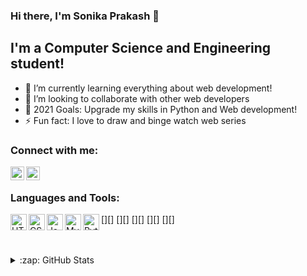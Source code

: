 ### Hi there, I'm Sonika Prakash 👋

## I'm a Computer Science and Engineering student!

- 🌱 I’m currently learning everything about web development!
- 👯 I’m looking to collaborate with other web developers
- 🥅 2021 Goals: Upgrade my skills in Python and Web development!
- ⚡ Fun fact: I love to draw and binge watch web series

### Connect with me:

[<img align="left" alt="codeSTACKr | LinkedIn" width="22px" src="https://cdn.jsdelivr.net/npm/simple-icons@v3/icons/linkedin.svg" />][linkedin]
[<img align="left" alt="codeSTACKr | Instagram" width="22px" src="https://cdn.jsdelivr.net/npm/simple-icons@v3/icons/instagram.svg" />][instagram]

<br />

### Languages and Tools:

[<img align="left" alt="HTML5" width="26px" src="https://img.icons8.com/color/48/000000/html-5--v1.png" />][]
[<img align="left" alt="CSS3" width="26px" src="https://img.icons8.com/color/48/000000/css3.png" />][]
[<img align="left" alt="JavaScript" width="26px" src="https://img.icons8.com/color/48/000000/javascript.png" />][]
[<img align="left" alt="MySQL" width="26px" src="https://img.icons8.com/color/48/000000/mysql-logo.png" />][]
[<img align="left" alt="Python" width="26px" src="https://img.icons8.com/color/48/000000/python.png" />][]

<br/>
<br/>

<details>
  <summary>:zap: GitHub Stats</summary>

  <img align="left" alt="codeSTACKr's GitHub Stats" src="https://github-readme-stats.codestackr.vercel.app/api?username=codeSTACKr&show_icons=true&hide_border=true" />

</details>

[instagram]: https://www.instagram.com/_sonika_prakash_/
[linkedin]: https://www.linkedin.com/in/sonika-prakash/
